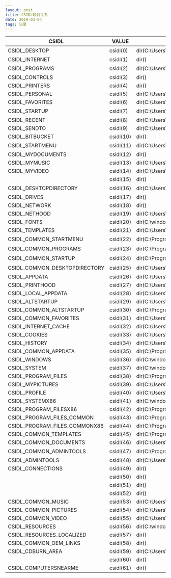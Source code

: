 ```yaml
---
layout: post
title: CSIDL映射关系
date: 2019-03-04
tags: 记录  
---
```


| CSIDL                         | VALUE     | PATH - WIN7                                                                                              | PATH - XP                                                                                   |
|-------------------------------|-----------|----------------------------------------------------------------------------------------------------------|---------------------------------------------------------------------------------------------|
| CSIDL_DESKTOP                 | csidl(0)  | dir(C:\\Users\\username\\Desktop)                                                                        | dir(C:\DocumentsandSettings\Administrator\桌面)                                               |
| CSIDL_INTERNET                | csidl(1)  | dir()                                                                                                    | dir()                                                                                       |
| CSIDL_PROGRAMS                | csidl(2)  | dir(C:\\Users\\username\\AppData\\Roaming\\Microsoft\\Windows\\StartMenu\\Programs)                      | dir(C:\DocumentsandSettings\Administrator\「开始」菜单\程序)                                        |
| CSIDL_CONTROLS                | csidl(3)  | dir()                                                                                                    | dir()                                                                                       |
| CSIDL_PRINTERS                | csidl(4)  | dir()                                                                                                    | dir()                                                                                       |
| CSIDL_PERSONAL                | csidl(5)  | dir(C:\\Users\\username\\Documents)                                                                      | dir(C:\DocumentsandSettings\Administrator\MDocuments)                                       |
| CSIDL_FAVORITES               | csidl(6)  | dir(C:\\Users\\username\\Favorites)                                                                      | dir(C:\DocumentsandSettings\Administrator\Favorites)                                        |
| CSIDL_STARTUP                 | csidl(7)  | dir(C:\\Users\\username\\AppData\\Roaming\\Microsoft\\Windows\\StartMenu\\Programs\\Startup)             | dir(C:\DocumentsandSettings\Administrator\「开始」菜单\程序\启动)                                     |
| CSIDL_RECENT                  | csidl(8)  | dir(C:\\Users\\username\\AppData\\Roaming\\Microsoft\\Windows\\Recent)                                   | dir(C:\DocumentsandSettings\Administrator\Recent)                                           |
| CSIDL_SENDTO                  | csidl(9)  | dir(C:\\Users\\username\\AppData\\Roaming\\Microsoft\\Windows\\SendTo)                                   | dir(C:\DocumentsandSettings\Administrator\SendTo)                                           |
| CSIDL_BITBUCKET               | csidl(10) | dir()                                                                                                    | dir()                                                                                       |
| CSIDL_STARTMENU               | csidl(11) | dir(C:\\Users\\username\\AppData\\Roaming\\Microsoft\\Windows\\StartMenu)                                | dir(C:\DocumentsandSettings\Administrator\「开始」菜单)                                           |
| CSIDL_MYDOCUMENTS             | csidl(12) | dir()                                                                                                    | dir()                                                                                       |
| CSIDL_MYMUSIC                 | csidl(13) | dir(C:\\Users\\username\\Music)                                                                          | dir(C:\DocumentsandSettings\Administrator\MDocuments\MMusic)                                |
| CSIDL_MYVIDEO                 | csidl(14) | dir(C:\\Users\\username\\Videos)                                                                         | dir()                                                                                       |
|                               | csidl(15) | dir()                                                                                                    | dir()                                                                                       |
| CSIDL_DESKTOPDIRECTORY        | csidl(16) | dir(C:\\Users\\username\\Desktop)                                                                        | dir(C:\DocumentsandSettings\Administrator\桌面)                                               |
| CSIDL_DRIVES                  | csidl(17) | dir()                                                                                                    | dir()                                                                                       |
| CSIDL_NETWORK                 | csidl(18) | dir()                                                                                                    | dir()                                                                                       |
| CSIDL_NETHOOD                 | csidl(19) | dir(C:\\Users\\username\\AppData\\Roaming\\Microsoft\\Windows\\NetworkShortcuts)                         | dir(C:\DocumentsandSettings\Administrator\NetHood)                                          |
| CSIDL_FONTS                   | csidl(20) | dir(C:\\windows\\Fonts)                                                                                  | dir(C:\WINDOWS\Fonts)                                                                       |
| CSIDL_TEMPLATES               | csidl(21) | dir(C:\\Users\\username\\AppData\\Roaming\\Microsoft\\Windows\\Templates)                                | dir(C:\DocumentsandSettings\Administrator\Templates)                                        |
| CSIDL_COMMON_STARTMENU        | csidl(22) | dir(C:\\ProgramData\\Microsoft\\Windows\\StartMenu)                                                      | dir(C:\DocumentsandSettings\AllUsers\「开始」菜单)                                                |
| CSIDL_COMMON_PROGRAMS         | csidl(23) | dir(C:\\ProgramData\\Microsoft\\Windows\\StartMenu\\Programs)                                            | dir(C:\DocumentsandSettings\AllUsers\「开始」菜单\程序)                                             |
| CSIDL_COMMON_STARTUP          | csidl(24) | dir(C:\\ProgramData\\Microsoft\\Windows\\StartMenu\\Programs\\Startup)                                   | dir(C:\DocumentsandSettings\AllUsers\「开始」菜单\程序\启动)                                          |
| CSIDL_COMMON_DESKTOPDIRECTORY | csidl(25) | dir(C:\\Users\\Public\\Desktop)                                                                          | dir(C:\DocumentsandSettings\AllUsers\桌面)                                                    |
| CSIDL_APPDATA                 | csidl(26) | dir(C:\\Users\\username\\AppData\\Roaming)                                                               | dir(C:\DocumentsandSettings\Administrator\ApplicatioData)                                   |
| CSIDL_PRINTHOOD               | csidl(27) | dir(C:\\Users\\username\\AppData\\Roaming\\Microsoft\\Windows\\PrinterShortcuts)                         | dir(C:\DocumentsandSettings\Administrator\PrintHood)                                        |
| CSIDL_LOCAL_APPDATA           | csidl(28) | dir(C:\\Users\\username\\AppData\\Local)                                                                 | dir(C:\DocumentsandSettings\Administrator\LocalSettings\ApplicatioData)                     |
| CSIDL_ALTSTARTUP              | csidl(29) | dir(C:\\Users\\username\\AppData\\Roaming\\Microsoft\\Windows\\StartMenu\\Programs\\Startup)             | dir()                                                                                       |
| CSIDL_COMMON_ALTSTARTUP       | csidl(30) | dir(C:\\ProgramData\\Microsoft\\Windows\\StartMenu\\Programs\\Startup)                                   | dir()                                                                                       |
| CSIDL_COMMON_FAVORITES        | csidl(31) | dir(C:\\Users\\username\\Favorites)                                                                      | dir(C:\DocumentsandSettings\AllUsers\Favorites)                                             |
| CSIDL_INTERNET_CACHE          | csidl(32) | dir(C:\\Users\\username\\AppData\\Local\\Microsoft\\Windows\\TemporaryInternetFiles)                     | dir(C:\DocumentsandSettings\Administrator\LocalSettings\TemporarInternetFiles)              |
| CSIDL_COOKIES                 | csidl(33) | dir(C:\\Users\\username\\AppData\\Roaming\\Microsoft\\Windows\\Cookies)                                  | dir(C:\DocumentsandSettings\Administrator\Cookies)                                          |
| CSIDL_HISTORY                 | csidl(34) | dir(C:\\Users\\username\\AppData\\Local\\Microsoft\\Windows\\History)                                    | dir(C:\DocumentsandSettings\Administrator\LocalSettings\History)                            |
| CSIDL_COMMON_APPDATA          | csidl(35) | dir(C:\\ProgramData)                                                                                     | dir(C:\DocumentsandSettings\AllUsers\ApplicatioData)                                        |
| CSIDL_WINDOWS                 | csidl(36) | dir(C:\\windows)                                                                                         | dir(C:\WINDOWS)                                                                             |
| CSIDL_SYSTEM                  | csidl(37) | dir(C:\\windows\\system32)                                                                               | dir(C:\WINDOWS\system32)                                                                    |
| CSIDL_PROGRAM_FILES           | csidl(38) | dir(C:\\ProgramFiles(x86))                                                                               | dir(C:\ProgramFiles)                                                                        |
| CSIDL_MYPICTURES              | csidl(39) | dir(C:\\Users\\username\\Pictures)                                                                       | dir(C:\DocumentsandSettings\Administrator\MDocuments\MPictures)                             |
| CSIDL_PROFILE                 | csidl(40) | dir(C:\\Users\\username)                                                                                 | dir(C:\DocumentsandSettings\Administrator)                                                  |
| CSIDL_SYSTEMX86               | csidl(41) | dir(C:\\windows\\SysWOW64)                                                                               | dir(C:\WINDOWS\system32)                                                                    |
| CSIDL_PROGRAM_FILESX86        | csidl(42) | dir(C:\\ProgramFiles(x86))                                                                               | dir()                                                                                       |
| CSIDL_PROGRAM_FILES_COMMON    | csidl(43) | dir(C:\\ProgramFiles(x86)\\CommonFiles)                                                                  | dir(C:\ProgramFiles\CommoFiles)                                                             |
| CSIDL_PROGRAM_FILES_COMMONX86 | csidl(44) | dir(C:\\ProgramFiles(x86)\\CommonFiles)                                                                  | dir()                                                                                       |
| CSIDL_COMMON_TEMPLATES        | csidl(45) | dir(C:\\ProgramData\\Microsoft\\Windows\\Templates)                                                      | dir(C:\DocumentsandSettings\AllUsers\Templates)                                             |
| CSIDL_COMMON_DOCUMENTS        | csidl(46) | dir(C:\\Users\\Public\\Documents)                                                                        | dir(C:\DocumentsandSettings\AllUsers\Documents)                                             |
| CSIDL_COMMON_ADMINTOOLS       | csidl(47) | dir(C:\\ProgramData\\Microsoft\\Windows\\StartMenu\\Programs\\AdministrativeTools)                       | dir(C:\DocumentsandSettings\AllUsers\「开始」菜单\程序\管理工具)                                        |
| CSIDL_ADMINTOOLS              | csidl(48) | dir(C:\\Users\\username\\AppData\\Roaming\\Microsoft\\Windows\\StartMenu\\Programs\\AdministrativeTools) | dir()                                                                                       |
| CSIDL_CONNECTIONS             | csidl(49) | dir()                                                                                                    | dir()                                                                                       |
|                               | csidl(50) | dir()                                                                                                    | dir()                                                                                       |
|                               | csidl(51) | dir()                                                                                                    | dir()                                                                                       |
|                               | csidl(52) | dir()                                                                                                    | dir()                                                                                       |
| CSIDL_COMMON_MUSIC            | csidl(53) | dir(C:\\Users\\Public\\Music)                                                                            | dir(C:\DocumentsandSettings\AllUsers\Documents\MMusic)                                      |
| CSIDL_COMMON_PICTURES         | csidl(54) | dir(C:\\Users\\Public\\Pictures)                                                                         | dir(C:\DocumentsandSettings\AllUsers\Documents\MPictures)                                   |
| CSIDL_COMMON_VIDEO            | csidl(55) | dir(C:\\Users\\Public\\Videos)                                                                           | dir(C:\DocumentsandSettings\AllUsers\Documents\MVideos)                                     |
| CSIDL_RESOURCES               | csidl(56) | dir(C:\\windows\\resources)                                                                              | dir(C:\WINDOWS\resources)                                                                   |
| CSIDL_RESOURCES_LOCALIZED     | csidl(57) | dir()                                                                                                    | dir()                                                                                       |
| CSIDL_COMMON_OEM_LINKS        | csidl(58) | dir()                                                                                                    | dir()                                                                                       |
| CSIDL_CDBURN_AREA             | csidl(59) | dir(C:\\Users\\username\\AppData\\Local\\Microsoft\\Windows\\Burn\\Burn)                                 | dir(C:\DocumentsandSettings\Administrator\LocalSettings\ApplicatioData\Microsoft\CDBurning) |
|                               | csidl(60) | dir()                                                                                                    | dir()                                                                                       |
| CSIDL_COMPUTERSNEARME         | csidl(61) | dir()                                                                                                    | dir()                                                                                       |
